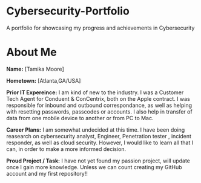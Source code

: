# Cybersecurity-Portfolio
A portfolio for showcasing my progress and achievements in Cybersecurity
# About Me
**Name:** [Tamika Moore]

**Hometown:** [Atlanta,GA/USA]

**Prior IT Expereince:**
I am kind of new to the industry. I was a Customer Tech Agent for Conduent & ConCentrix, both on the Apple contract. I was responsible for inbound and outbound correspondance, as well as helping with resetting passwords, passcodes or accounts. I also help in transfer of data from one mobile device to another or from PC to Mac. 

**Career Plans:** I am somewhat undecided at this time. I have been doing reasearch on cybersecurity analyst, Engineer, Penetration tester , incident responder, as well as cloud security. However, I would like to learn all that I can, in order to make a more informed decision. 

**Proud Project / Task:**  I have not yet found my passion project, will update once I gain more knowledge. Unless we can count creating my GitHub account and my first repository!!
